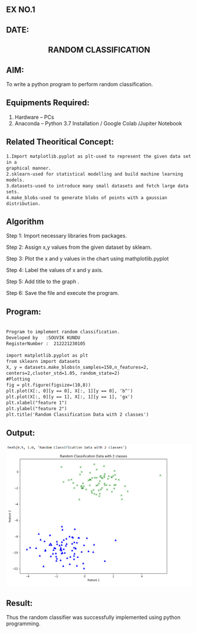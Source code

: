 ## EX NO.1
## DATE:

## <p align = 'center'> RANDOM CLASSIFICATION</p>
## AIM:
To write a python program to perform random classification.

## Equipments Required:
1. Hardware – PCs
2. Anaconda – Python 3.7 Installation / Google Colab /Jupiter Notebook

## Related Theoritical Concept:
~~~
1.Import matplotlib.pyplot as plt-used to represent the given data set in a 
graphical manner. 
2.sklearn-used for statistical modelling and build machine learning models. 
3.datasets-used to introduce many small datasets and fetch large data sets. 
4.make_blobs-used to generate blobs of points with a gaussian distribution.
~~~
## Algorithm

Step 1:
Import necessary libraries from packages.

Step 2:
Assign x,y values from the given dataset by sklearn.

Step 3:
Plot the x and y values in the chart using mathplotlib.pyplot

Step 4:
Label the values of x and y axis.

Step 5:
Add title to the graph .

Step 6:
Save the file and execute the program.

## Program:
```

Program to implement random classification.
Developed by   :SOUVIK KUNDU
RegisterNumber :  212221230105

import matplotlib.pyplot as plt
from sklearn import datasets
X, y = datasets.make_blobs(n_samples=150,n_features=2, centers=2,cluster_std=1.05, random_state=2)               
#Plotting
fig = plt.figure(figsize=(10,8))
plt.plot(X[:, 0][y == 0], X[:, 1][y == 0], 'b^')
plt.plot(X[:, 0][y == 1], X[:, 1][y == 1], 'gx')
plt.xlabel("feature 1")
plt.ylabel("feature 2")
plt.title('Random Classification Data with 2 classes')

```

## Output:
![Ex no 1.Random Classifier plot](456.png)


## Result:
Thus the random classifier was successfully implemented using python programming.
